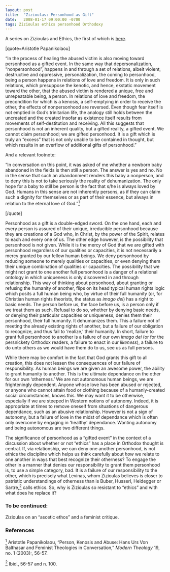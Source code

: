 ```yaml
---
layout: post
title:  "Zizioulas: Personhood as Gift"
date:   2008-01-17 09:00:00 -0700
tags: Zizioulas ethics personhood Orthodoxy
---
```

<p>A series on Zizioulas and Ethics, the first of which is <a href="../../jan/17/zizioulas-ethical-apophaticism/index.html">here</a>.</p>
[quote=Aristotle Papanikolaou]<p> &ldquo;In the process of healing the abused victim is also moving toward personhood as a gifted event. In the same way that depersonalization, &ldquo;nonpersonhood&rdquo;, happens in and through a set of relations, albeit violent, destructive and oppressive, personalization, the coming to personhood, being a person happens in relations of love and freedom. It is only in such relations, which presuppose the kenotic, and hence, ekstatic movement toward the other, that the abused victim is rendered a unique, free and unrepeatable being, a person. In relations of love and freedom, the precondition for which is a kenosis, a self-emptying in order to receive the other, the effects of nonpersonhood are reversed. Even though fear itself is not emptied in God&rsquo;s trinitarian life, the analogy still holds between the uncreated and the created insofar as existence itself results from movements of self-destitution and receiving. All this suggests that personhood is not an inherent quality, but a gifted reality, a gifted event. We cannot claim personhood; we are gifted personhood. It is a gift which is truly an &ldquo;excess&rdquo; that is not only unable to be contained in thought, but which results in an overflow of additional gifts of personhood.&rdquo;</p>
<p> And a relevant footnote:</p>
<p> &ldquo;In conversation on this point, it was asked of me whether a newborn baby abandoned in the fields is then still a person. The answer is yes and no. No in the sense that such an abandonment renders this baby a nonperson, and to deny this is not to take seriously the reality of dehumanization. The only hope for a baby to still be person is the fact that s/he is always loved by God. Humans in this sense are not inherently persons, as if they can claim such a dignity for themselves or as part of their essence, but always in relation to the eternal love of God.&rdquo;<a href="#_ftn1" name="_ftnref1" title="" id="_ftnref1"><sup>1</sup></a></p>[/quote]
<p> Personhood as a gift is a double-edged sword. On the one hand, each and every person is assured of their unique, irreducible personhood because they are creations of a God who, in Christ, by the power of the Spirit, relates to each and every one of us. The other edge however, is the possibility that personhood is not given. While it is the mercy of God that we are gifted with personhood regardless of our qualities or capacities, it is not necessarily a mercy granted by our fellow human beings. We deny personhood by reducing someone to merely qualities or capacities, or even denying them their unique combination of qualities or capacities. The possibility that we might not grant to one another full personhood is a danger of a relational ontology in which uniqueness is only discovered in and through relationship. This way of thinking about personhood, about granting or refusing the humanity of another, flips on its head typical human rights logic which posits a full human being who, by virtue of their full humanity (or, for Christian human rights theorists, the status as <em>imago dei</em>) has a right to basic needs. The person before us, the face before us, is a person only if we treat them as such. Refusal to do so, whether by denying basic needs, or denying their particular capacities or uniqueness, denies them their personhood, their full humanity. It dehumanizes them. This a failure not of meeting the already existing rights of another, but a failure of our obligation to recognize, and thus fail to &lsquo;realize,&rsquo; their humanity. In short, failure to grant full personhood to another is a failure of our own <em>imago</em> <em>dei</em> (or for the persnickety Orthodox readers, a failure to enact in our <em>likeness</em>), a failure to do unto others as we would have them do to us, see us as full persons. </p>
<p> While there may be comfort in the fact that God grants this gift to all creation, this does not lessen the consequences of our failure of responsibility. As human beings we are given an awesome power, the ability to grant humanity to another. This is the ultimate dependance on the other for our own &lsquo;otherness.&rsquo; We are not autonomous human beings, we are frighteningly dependent. Anyone whose love has been abused or rejected, or anyone who cannot attain food or clothing because of a humanly-created social circumstances, knows this. We may want it to be otherwise, especially if we are steeped in Western notions of autonomy. Indeed, it is appropriate at times to remove oneself from situations of dangerous dependance, such as an abusive relationship. However is not a sign of autonomy, but a failure of love in the midst of dependance which is often only overcome by engaging in &lsquo;healthy&rsquo; dependance. Wanting autonomy and being autonomous are two different things.</p>
<p> The significance of personhood as a &ldquo;gifted event&rdquo; in the context of a discussion about whether or not &ldquo;ethics&rdquo; has a place in Orthodox thought is central. If, via relationship, we can deny one another personhood, is not ethics the discipline which helps us think carefully about <em>how</em> we relate to one another in ways that best recognize their otherness? To engage the other in a manner that denies our responsibility to grant them personhood is, to use a simple category, bad. It is a failure of our responsibility to the other, which is precisely what Levinas, whom Zizioulas believes is closer to patristic understandings of otherness than is Buber, Husserl, Heidegger or Sartre,<a href="#_ftn2" name="_ftnref2" title="" id="_ftnref2"><sup>2</sup></a> calls ethics. So, why is Zizioulas so resistant to &ldquo;ethics&rdquo; and with what does he replace it?</p>
<h3> To be continued:</h3>
<p> Zizioulas on an &ldquo;ascetic ethos&rdquo; and a feminist critique.</p>
<div class="footnote">
  <h3>References
  </h3>
  <p><a href="#_ftnref1" name="_ftn1" title="" id="_ftn1"><sup>1</sup></a> Aristotle Papanikolaou, &ldquo;Person, Kenosis and Abuse: Hans Urs Von Balthasar and Feminist Theologies in Conversation,&rdquo; <em>Modern Theology</em> 19, no. 1 (2003):, 56-57. </p>
    <p><a href="#_ftnref2" name="_ftn2" title="" id="_ftn2"><sup>2</sup></a> Ibid., 56-57 and n. 100.</p>
</div>
